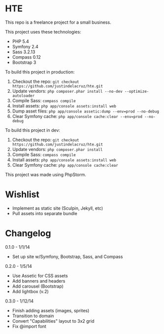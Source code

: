 HTE
==========
This repo is a freelance project for a small business.

This project uses these technologies:
*   PHP 5.4
*   Symfony 2.4
*   Sass 3.2.13
*   Compass 0.12
*   Bootstrap 3

To build this project in production:

1. Checkout the repo: `git checkout https://github.com/justindelacruz/hte.git`  
2. Update vendors: `php composer.phar install --no-dev --optimize-autoloader`  
3. Compile Sass: `compass compile`  
4. Install assets: `php app/console assets:install web`  
5. Dump asset files: `php app/console assetic:dump --env=prod --no-debug`
6. Clear Symfony cache: `php app/console cache:clear --env=prod --no-debug`  

To build this project in dev:

1. Checkout the repo: `git checkout https://github.com/justindelacruz/hte.git`  
2. Update vendors: `php composer.phar install`  
3. Compile Sass: `compass compile`  
4. Install assets: `php app/console assets:install web`  
5. Clear Symfony cache: `php app/console cache:clear`  

This project was made using PhpStorm.

Wishlist
==========
- Implement as static site (Sculpin, Jekyll, etc)
- Pull assets into separate bundle

Changelog
==========
0.1.0 - 1/1/14
- Set up site w/Symfony, Bootstrap, Sass, and Compass

0.2.0 - 1/5/14
- Use Assetic for CSS assets
- Add banners and headers
- Add carousel (Bootstrap)
- Add lightbox (v.2)

0.3.0 - 1/12/14
- Finish adding assets (images, sprites)
- Transition to domain
- Convert "Capabilities" layout to 3x2 grid
- Fix @import font
